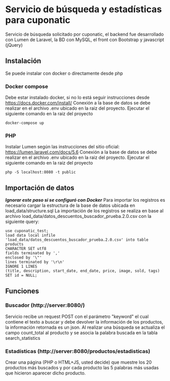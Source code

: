 # Servicio de búsqueda y estadísticas para cuponatic
Servicio de búsqueda solicitado por cuponatic, el backend fue desarrollado con Lumen de Laravel, la BD con MySQL, el front con Bootstrap y javascript (jQuery)
## Instalación
Se puede instalar con docker o directamente desde php
### Docker compose
Debe estar instalado docker, si no lo está seguir instrucciones desde  https://docs.docker.com/install/
Conexión a la base de datos se debe realizar en el archivo .env ubicado en la raiz del proyecto.
Ejecutar el siguiente comando en la raiz del proyecto
```
docker-compose up
```
### PHP
Instalar Lumen según las instrucciones del sitio oficial: https://lumen.laravel.com/docs/5.6
Conexión a la base de datos se debe realizar en el archivo .env ubicado en la raiz del proyecto.
Ejecutar el siguiente comando en la raiz del proyecto
```
php -S localhost:8080 -t public
```

## Importación de datos
***Ignorar este paso si se configuró con Docker***
Para importar los registros es necesario cargar la estructura de la base de datos ubicada en load_data/structure.sql
La importación de los registros se realiza en base al archivo load_data/datos_descuentos_buscador_prueba.2.0.csv con la siguiente query:
```
use cuponatic_test;
load data local infile 'load_data/datos_descuentos_buscador_prueba.2.0.csv' into table products 
CHARACTER SET utf8
fields terminated by ',' 
enclosed by '\"' 
lines terminated by '\r\n' 
IGNORE 1 LINES
(title, description, start_date, end_date, price, image, sold, tags) SET id = NULL;
```

## Funciones
### Buscador (http://server:8080/)
Servicio recibe un request POST con el parámetro "keyword" el cual contiene el texto a buscar y debe devolver la información de los productos, la información retornada es un json.
Al realizar una búsqueda se actualiza el campo count_total al producto y se asocia la palabra buscada en la tabla search_statistics

### Estadísticas (http://server:8080/productos/estadisticas)
Crear una página (PHP o HTML+JS, usted decide) que muestre los 20 productos más
buscados y por cada producto las 5 palabras más usadas que hicieron aparecer dicho producto.